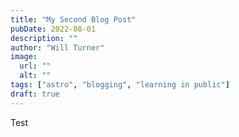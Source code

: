 ```yaml
---
title: "My Second Blog Post"
pubDate: 2022-08-01
description: ""
author: "Will Turner"
image:
  url: ""
  alt: ""
tags: ["astro", "blogging", "learning in public"]
draft: true
---
```


Test
